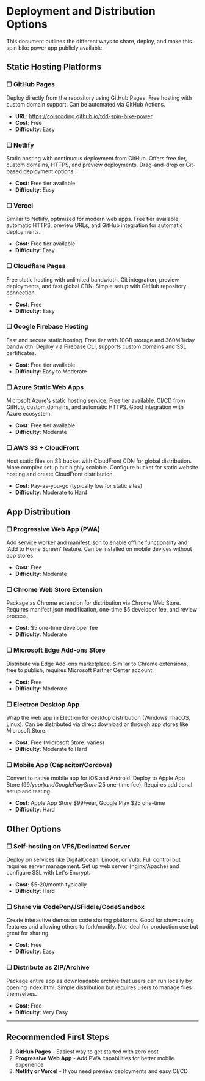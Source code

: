 # Deployment and Distribution Options

This document outlines the different ways to share, deploy, and make this spin bike power app publicly available.

## Static Hosting Platforms

### ☐ GitHub Pages
Deploy directly from the repository using GitHub Pages. Free hosting with custom domain support. Can be automated via GitHub Actions.
- **URL**: https://colscoding.github.io/tdd-spin-bike-power
- **Cost**: Free
- **Difficulty**: Easy

### ☐ Netlify
Static hosting with continuous deployment from GitHub. Offers free tier, custom domains, HTTPS, and preview deployments. Drag-and-drop or Git-based deployment options.
- **Cost**: Free tier available
- **Difficulty**: Easy

### ☐ Vercel
Similar to Netlify, optimized for modern web apps. Free tier available, automatic HTTPS, preview URLs, and GitHub integration for automatic deployments.
- **Cost**: Free tier available
- **Difficulty**: Easy

### ☐ Cloudflare Pages
Free static hosting with unlimited bandwidth. Git integration, preview deployments, and fast global CDN. Simple setup with GitHub repository connection.
- **Cost**: Free
- **Difficulty**: Easy

### ☐ Google Firebase Hosting
Fast and secure static hosting. Free tier with 10GB storage and 360MB/day bandwidth. Deploy via Firebase CLI, supports custom domains and SSL certificates.
- **Cost**: Free tier available
- **Difficulty**: Easy to Moderate

### ☐ Azure Static Web Apps
Microsoft Azure's static hosting service. Free tier available, CI/CD from GitHub, custom domains, and automatic HTTPS. Good integration with Azure ecosystem.
- **Cost**: Free tier available
- **Difficulty**: Moderate

### ☐ AWS S3 + CloudFront
Host static files on S3 bucket with CloudFront CDN for global distribution. More complex setup but highly scalable. Configure bucket for static website hosting and create CloudFront distribution.
- **Cost**: Pay-as-you-go (typically low for static sites)
- **Difficulty**: Moderate to Hard

## App Distribution

### ☐ Progressive Web App (PWA)
Add service worker and manifest.json to enable offline functionality and 'Add to Home Screen' feature. Can be installed on mobile devices without app stores.
- **Cost**: Free
- **Difficulty**: Moderate

### ☐ Chrome Web Store Extension
Package as Chrome extension for distribution via Chrome Web Store. Requires manifest.json modification, one-time $5 developer fee, and review process.
- **Cost**: $5 one-time developer fee
- **Difficulty**: Moderate

### ☐ Microsoft Edge Add-ons Store
Distribute via Edge Add-ons marketplace. Similar to Chrome extensions, free to publish, requires Microsoft Partner Center account.
- **Cost**: Free
- **Difficulty**: Moderate

### ☐ Electron Desktop App
Wrap the web app in Electron for desktop distribution (Windows, macOS, Linux). Can be distributed via direct download or through app stores like Microsoft Store.
- **Cost**: Free (Microsoft Store: varies)
- **Difficulty**: Moderate to Hard

### ☐ Mobile App (Capacitor/Cordova)
Convert to native mobile app for iOS and Android. Deploy to Apple App Store ($99/year) and Google Play Store ($25 one-time fee). Requires additional setup and testing.
- **Cost**: Apple App Store $99/year, Google Play $25 one-time
- **Difficulty**: Hard

## Other Options

### ☐ Self-hosting on VPS/Dedicated Server
Deploy on services like DigitalOcean, Linode, or Vultr. Full control but requires server management. Set up web server (nginx/Apache) and configure SSL with Let's Encrypt.
- **Cost**: $5-20/month typically
- **Difficulty**: Hard

### ☐ Share via CodePen/JSFiddle/CodeSandbox
Create interactive demos on code sharing platforms. Good for showcasing features and allowing others to fork/modify. Not ideal for production use but great for sharing.
- **Cost**: Free
- **Difficulty**: Easy

### ☐ Distribute as ZIP/Archive
Package entire app as downloadable archive that users can run locally by opening index.html. Simple distribution but requires users to manage files themselves.
- **Cost**: Free
- **Difficulty**: Very Easy

---

## Recommended First Steps

1. **GitHub Pages** - Easiest way to get started with zero cost
2. **Progressive Web App** - Add PWA capabilities for better mobile experience
3. **Netlify or Vercel** - If you need preview deployments and easy CI/CD
